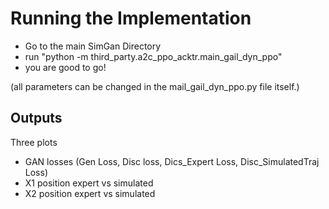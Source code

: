 # Running the Implementation

- Go to the main SimGan Directory
- run "python -m third_party.a2c_ppo_acktr.main_gail_dyn_ppo" 
- you are good to go!

(all parameters can be changed in the mail_gail_dyn_ppo.py file itself.)

## Outputs 

Three plots 
- GAN losses (Gen Loss, Disc loss, Dics_Expert Loss, Disc_SimulatedTraj Loss)
- X1 position expert vs simulated
- X2 position expert vs simulated
